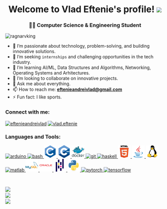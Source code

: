  <!-- <h3 align="center">
 Welcome to Vlad Eftenie's profile!
 <img src="https://media.giphy.com/media/hvRJCLFzcasrR4ia7z/giphy.gif" width="28">
 </h3>
<p align="center">
  <a href="https://github.com/RagnarVKing/vladeftenie"><img src="https://readme-typing-svg.herokuapp.com?color=%2336BCF7&amp;center=true&amp;vCenter=true&amp;lines=Hi+%2C+welcome+to+my+Github+page;I+am+Vlad Eftenie;I+am+a+Computer+Science+student"></a>
</p>

<h1 align="center">
    <img src="https://readme-typing-svg.herokuapp.com/?font=Righteous&size=35&center=true&vCenter=true&width=500&height=70&duration=4000&lines=Hi+%2C+welcome+to+my+Github+page;I+am+Vlad Eftenie;I+am+a+Computer+Science+Student" />
</h1>
-->
<h1 align="center"> Welcome to Vlad Eftenie's profile!
 <img src="https://media.giphy.com/media/hvRJCLFzcasrR4ia7z/giphy.gif" width="28"></h1>
<h3 align="center">👨‍💻 Computer Science & Engineering Student</h3>
<p align="left"> <img src="https://komarev.com/ghpvc/?username=ragnarvking&label=Profile%20views&color=0e75b6&style=flat" alt="ragnarvking" /> </p>

 - 🔭 I’m passionate about technology, problem-solving, and building innovative solutions.
- 🤔 I’m seeking `internships` and challenging opportunities in the tech industry.
- 🌱 I’m learning AI/ML, Data Structures and Algorithms, Networking, Operating Systems and Arhitectures.
- 👯 I’m looking to collaborate on innovative projects.
- 💬 Ask me about everything.
- 📫 How to reach me:  **eftenieandreivlad@gmail.com**
- ⚡ Fun fact: I like sports.

<h3 align="left">Connect with me:</h3>
<p align="left">
<a href="https://linkedin.com/in/eftenieandreivlad" target="blank"><img align="center" src="https://raw.githubusercontent.com/rahuldkjain/github-profile-readme-generator/master/src/images/icons/Social/linked-in-alt.svg" alt="eftenieandreivlad" height="30" width="40" /></a>
<a href="https://instagram.com/vlad.eftenie" target="blank"><img align="center" src="https://raw.githubusercontent.com/rahuldkjain/github-profile-readme-generator/master/src/images/icons/Social/instagram.svg" alt="vlad.eftenie" height="30" width="40" /></a>
</p>

<h3 align="left">Languages and Tools:</h3>
<p align="left"> <a href="https://www.arduino.cc/" target="_blank" rel="noreferrer"> <img src="https://cdn.worldvectorlogo.com/logos/arduino-1.svg" alt="arduino" width="40" height="40"/> </a> <a href="https://www.gnu.org/software/bash/" target="_blank" rel="noreferrer"> <img src="https://www.vectorlogo.zone/logos/gnu_bash/gnu_bash-icon.svg" alt="bash" width="40" height="40"/> </a> <a href="https://www.cprogramming.com/" target="_blank" rel="noreferrer"> <img src="https://raw.githubusercontent.com/devicons/devicon/master/icons/c/c-original.svg" alt="c" width="40" height="40"/> </a> <a href="https://www.w3schools.com/cpp/" target="_blank" rel="noreferrer"> <img src="https://raw.githubusercontent.com/devicons/devicon/master/icons/cplusplus/cplusplus-original.svg" alt="cplusplus" width="40" height="40"/> </a> <a href="https://www.docker.com/" target="_blank" rel="noreferrer"> <img src="https://raw.githubusercontent.com/devicons/devicon/master/icons/docker/docker-original-wordmark.svg" alt="docker" width="40" height="40"/> </a> <a href="https://git-scm.com/" target="_blank" rel="noreferrer"> <img src="https://www.vectorlogo.zone/logos/git-scm/git-scm-icon.svg" alt="git" width="40" height="40"/> </a> <a href="https://www.haskell.org/" target="_blank" rel="noreferrer"> <img src="https://upload.wikimedia.org/wikipedia/commons/1/1c/Haskell-Logo.svg" alt="haskell" width="40" height="40"/> </a> <a href="https://www.w3.org/html/" target="_blank" rel="noreferrer"> <img src="https://raw.githubusercontent.com/devicons/devicon/master/icons/html5/html5-original-wordmark.svg" alt="html5" width="40" height="40"/> </a> <a href="https://www.java.com" target="_blank" rel="noreferrer"> <img src="https://raw.githubusercontent.com/devicons/devicon/master/icons/java/java-original.svg" alt="java" width="40" height="40"/> </a> <a href="https://www.linux.org/" target="_blank" rel="noreferrer"> <img src="https://raw.githubusercontent.com/devicons/devicon/master/icons/linux/linux-original.svg" alt="linux" width="40" height="40"/> </a> <a href="https://www.mathworks.com/" target="_blank" rel="noreferrer"> <img src="https://upload.wikimedia.org/wikipedia/commons/2/21/Matlab_Logo.png" alt="matlab" width="40" height="40"/> </a> <a href="https://www.mysql.com/" target="_blank" rel="noreferrer"> <img src="https://raw.githubusercontent.com/devicons/devicon/master/icons/mysql/mysql-original-wordmark.svg" alt="mysql" width="40" height="40"/> </a> <a href="https://www.oracle.com/" target="_blank" rel="noreferrer"> <img src="https://raw.githubusercontent.com/devicons/devicon/master/icons/oracle/oracle-original.svg" alt="oracle" width="40" height="40"/> </a> <a href="https://pandas.pydata.org/" target="_blank" rel="noreferrer"> <img src="https://raw.githubusercontent.com/devicons/devicon/2ae2a900d2f041da66e950e4d48052658d850630/icons/pandas/pandas-original.svg" alt="pandas" width="40" height="40"/> </a> <a href="https://www.python.org" target="_blank" rel="noreferrer"> <img src="https://raw.githubusercontent.com/devicons/devicon/master/icons/python/python-original.svg" alt="python" width="40" height="40"/> </a> <a href="https://pytorch.org/" target="_blank" rel="noreferrer"> <img src="https://www.vectorlogo.zone/logos/pytorch/pytorch-icon.svg" alt="pytorch" width="40" height="40"/> </a> <a href="https://www.tensorflow.org" target="_blank" rel="noreferrer"> <img src="https://www.vectorlogo.zone/logos/tensorflow/tensorflow-icon.svg" alt="tensorflow" width="40" height="40"/> </a> </p>
<!--
<p><img align="left" src="https://github-readme-stats.vercel.app/api/top-langs?username=ragnarvking&show_icons=true&locale=en&layout=compact" alt="ragnarvking" /></p>

<p>&nbsp;<img align="center" src="https://github-readme-stats.vercel.app/api?username=ragnarvking&show_icons=true&locale=en" alt="ragnarvking" /></p>

<p><img align="center" src="https://github-readme-streak-stats.herokuapp.com/?user=ragnarvking&" alt="ragnarvking" /></p> -->




<!--# 💻 Tech Stack:
![Socket.io](https://img.shields.io/badge/Socket.io-black?style=for-the-badge&logo=socket.io&badgeColor=010101)
# 📊 GitHub Stats: -->

<br>

![](https://github-readme-stats.vercel.app/api?username=RagnarVKing&theme=onedark&hide_border=false&include_all_commits=false&count_private=false)<br/>
![](https://nirzak-streak-stats.vercel.app/?user=RagnarVKing&theme=onedark&hide_border=false)<br/>
![](https://github-readme-stats.vercel.app/api/top-langs/?username=RagnarVKing&theme=onedark&hide_border=false&include_all_commits=false&count_private=false&layout=compact)


<!-- [![](https://visitcount.itsvg.in/api?id=RagnarVKing&icon=0&color=0)](https://visitcount.itsvg.in) -->

<!-- Proudly created with GPRM ( https://gprm.itsvg.in ) -->


 
 
 
 
 
 
 
 
 
 
 
 
